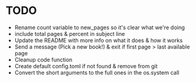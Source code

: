 # TODO

-   Rename count variable to new_pages so it's clear what we're doing
-   include total pages & percent in subject line
-   Update the README with more info on what it does & how it works
-   Send a message (Pick a new book!) & exit if first page > last available page
-   Cleanup code function
-   Create default config.toml if not found & remove from git
-   Convert the short arguments to the full ones in the os.system call
